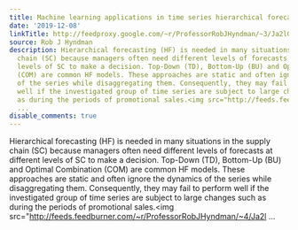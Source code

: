 ```yaml
---
title: Machine learning applications in time series hierarchical forecasting
date: '2019-12-08'
linkTitle: http://feedproxy.google.com/~r/ProfessorRobJHyndman/~3/Ja2lGNrOzAA/
source: Rob J Hyndman
description: Hierarchical forecasting (HF) is needed in many situations in the supply
  chain (SC) because managers often need different levels of forecasts at different
  levels of SC to make a decision. Top-Down (TD), Bottom-Up (BU) and Optimal Combination
  (COM) are common HF models. These approaches are static and often ignore the dynamics
  of the series while disaggregating them. Consequently, they may fail to perform
  well if the investigated group of time series are subject to large changes such
  as during the periods of promotional sales.<img src="http://feeds.feedburner.com/~r/ProfessorRobJHyndman/~4/Ja2l
  ...
disable_comments: true
---
```

Hierarchical forecasting (HF) is needed in many situations in the supply chain (SC) because managers often need different levels of forecasts at different levels of SC to make a decision. Top-Down (TD), Bottom-Up (BU) and Optimal Combination (COM) are common HF models. These approaches are static and often ignore the dynamics of the series while disaggregating them. Consequently, they may fail to perform well if the investigated group of time series are subject to large changes such as during the periods of promotional sales.<img src="http://feeds.feedburner.com/~r/ProfessorRobJHyndman/~4/Ja2l ...
